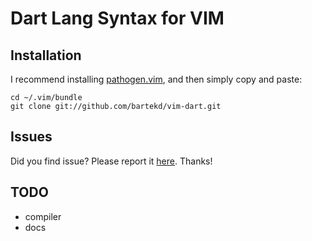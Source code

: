 Dart Lang Syntax for VIM
========================

Installation
------------

I recommend installing [pathogen.vim](https://github.com/tpope/vim-pathogen), and
then simply copy and paste:

    cd ~/.vim/bundle
    git clone git://github.com/bartekd/vim-dart.git

Issues
------

Did you find issue?
Please report it [here](https://github.com/bartekd/vim-dart/issues).
Thanks!

TODO
----
* compiler
* docs
